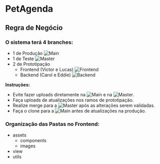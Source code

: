 # PetAgenda

## **Regra de Negócio**

### O sistema terá 4 branches:
- 1 de Produção ![Main](https://img.shields.io/badge/Branch-Main-brightgreen)
- 1 de Teste ![Master](https://img.shields.io/badge/Branch-Master-blue)
- 2 de Prototipação
  - Frontend (Victor e Lucas) ![Frontend](https://img.shields.io/badge/Branch-Frontend-orange)
  - Backend (Carol e Eddie) ![Backend](https://img.shields.io/badge/Branch-Backend-red)

**Instruções:**
- Evite fazer uploads diretamente na ![Main](https://img.shields.io/badge/Branch-Main-brightgreen) e na ![Master](https://img.shields.io/badge/Branch-Master-blue).
- Faça uploads de atualizações nos ramos de prototipação.
- Realize merge para a ![Master](https://img.shields.io/badge/Branch-Master-blue) após as alterações serem validadas.
- Faça o clone para a ![Main](https://img.shields.io/badge/Branch-Main-brightgreen) antes de atualizações na produção.

### **Organização das Pastas no Frontend:**
- assets
  - components
  - images
- view
- utils